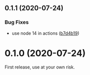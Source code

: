 ## 0.1.1 (2020-07-24)


### Bug Fixes

* use node 14 in actions ([b7d4b19](https://github.com/egoist/vue-head/commit/b7d4b197099e40b470f82a60be04810231d461c4))



# 0.1.0 (2020-07-24)


First release, use at your own risk.
